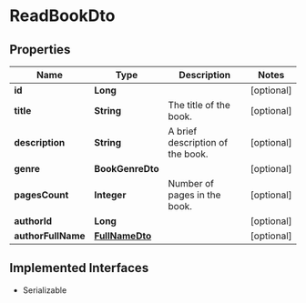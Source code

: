

# ReadBookDto


## Properties

| Name | Type | Description | Notes |
|------------ | ------------- | ------------- | -------------|
|**id** | **Long** |  |  [optional] |
|**title** | **String** | The title of the book. |  [optional] |
|**description** | **String** | A brief description of the book. |  [optional] |
|**genre** | **BookGenreDto** |  |  [optional] |
|**pagesCount** | **Integer** | Number of pages in the book. |  [optional] |
|**authorId** | **Long** |  |  [optional] |
|**authorFullName** | [**FullNameDto**](FullNameDto.md) |  |  [optional] |


## Implemented Interfaces

* Serializable


